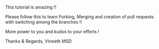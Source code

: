 This tutorial is amazing !!

Please follow this to learn Forking, Merging and creation of pull requests with switching among the branches !!

More power to you and kudos to your efforts !

Thanks & Regards,
Vineeth MSD
